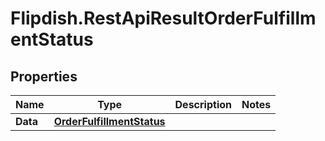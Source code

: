 # Flipdish.RestApiResultOrderFulfillmentStatus

## Properties

Name | Type | Description | Notes
------------ | ------------- | ------------- | -------------
**Data** | [**OrderFulfillmentStatus**](OrderFulfillmentStatus.md) |  | 


